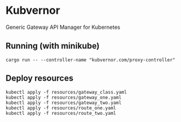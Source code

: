 # Kubvernor
Generic Gateway API Manager for Kubernetes

## Running (with minikube)
```
cargo run -- --controller-name "kubvernor.com/proxy-controller"
```

## Deploy resources
```
kubectl apply -f resources/gateway_class.yaml
kubectl apply -f resources/gateway_one.yaml
kubectl apply -f resources/gateway_two.yaml
kubectl apply -f resources/route_one.yaml
kubectl apply -f resources/route_two.yaml

```
